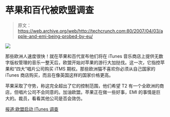 # 苹果和百代被欧盟调查

> 原文：<https://web.archive.org/web/http://techcrunch.com:80/2007/04/03/apple-and-emi-being-probed-by-eu/>

![](img/6c61b4f0c8e478bf0ab0453d20801ba4.png)

那些欧洲人速度很快！就在苹果和百代宣布他们将在 iTunes 音乐商店上提供无数字版权管理的音乐一整天后，欧盟开始对苹果的游行大加挞伐。这一次，它指控苹果和“四大”唱片公司购买 iTMS 期权。那些欧洲猫不喜欢你必须从自己国家的 iTunes 商店购买，而且在像英国这样的国家价格更高。

苹果采取了守势，称这完全超出了它的控制范围，他们希望 T2 有一个全欧洲的商店，但唱片公司不会同意的。加油欧盟。苹果正在做一些好事，EMI 的事情是巨大的。裁员，看看其他公司是否会效仿。

[报道:欧盟启动 ITunes 调查](https://web.archive.org/web/20150918091916/http://www.breitbart.com/article.php?id=D8O8NN580&show_article=1)